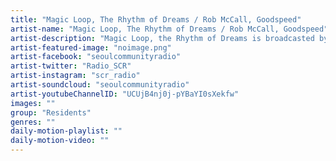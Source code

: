 ```yaml
---
title: "Magic Loop, The Rhythm of Dreams / Rob McCall, Goodspeed"	
artist-name: "Magic Loop, The Rhythm of Dreams / Rob McCall, Goodspeed"	
artist-description: "Magic Loop, the Rhythm of Dreams is broadcasted by Rob McCall (Goodspeed). Embracing the softer, more tranquil end of Disco, House, Electro, Techno and more. "	
artist-featured-image: "noimage.png"	
artist-facebook: "seoulcommunityradio"	
artist-twitter: "Radio_SCR"	
artist-instagram: "scr_radio"	
artist-soundcloud: "seoulcommunityradio"	
artist-youtubeChannelID: "UCUjB4nj0j-pYBaYI0sXekfw"	
images: ""	
group: "Residents"	
genres: ""	
daily-motion-playlist: ""	
daily-motion-video: ""		
---
```


